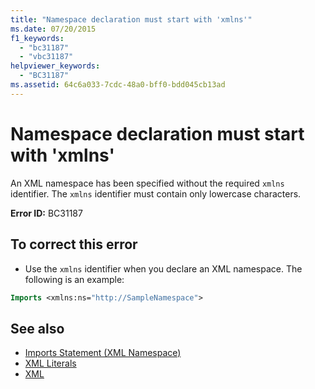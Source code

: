 ```yaml
---
title: "Namespace declaration must start with 'xmlns'"
ms.date: 07/20/2015
f1_keywords: 
  - "bc31187"
  - "vbc31187"
helpviewer_keywords: 
  - "BC31187"
ms.assetid: 64c6a033-7cdc-48a0-bff0-bdd045cb13ad
---
```

# Namespace declaration must start with 'xmlns'
An XML namespace has been specified without the required `xmlns` identifier. The `xmlns` identifier must contain only lowercase characters.  
  
 **Error ID:** BC31187  
  
## To correct this error  
  
- Use the `xmlns` identifier when you declare an XML namespace. The following is an example:
  
```vb  
Imports <xmlns:ns="http://SampleNamespace">  
```  
  
## See also

- [Imports Statement (XML Namespace)](../language-reference/statements/imports-statement-xml-namespace.md)
- [XML Literals](../language-reference/xml-literals/index.md)
- [XML](../programming-guide/language-features/xml/index.md)
